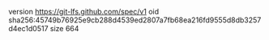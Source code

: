 version https://git-lfs.github.com/spec/v1
oid sha256:45749b76925e9cb288d4539ed2807a7fb68ea216fd9555d8db3257d4ec1d0517
size 664
